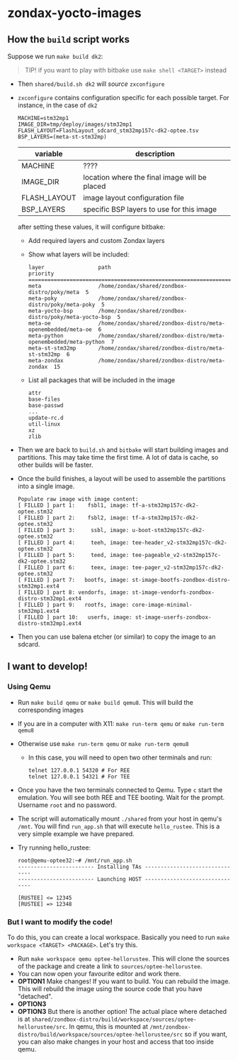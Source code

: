 # zondax-yocto-images

## How the `build` script works

Suppose we run `make build dk2`:

> TIP! if you want to play with bitbake use `make shell <TARGET>` instead

- Then `shared/build.sh dk2` will _source_ `zxconfigure`

- `zxconfigure` contains configuration specific for each possible target.
  For instance, in the case of `dk2`

  ```shell
  MACHINE=stm32mp1
  IMAGE_DIR=tmp/deploy/images/stm32mp1
  FLASH_LAYOUT=FlashLayout_sdcard_stm32mp157c-dk2-optee.tsv
  BSP_LAYERS=(meta-st-stm32mp)
  ```

  | variable     | description                                   |
  | ------------ | --------------------------------------------- |
  | MACHINE      | ????                                          |
  | IMAGE_DIR    | location where the final image will be placed |
  | FLASH_LAYOUT | image layout configuration file               |
  | BSP_LAYERS   | specific BSP layers to use for this image     |

  after setting these values, it will configure bitbake:

  - Add required layers and custom Zondax layers
  - Show what layers will be included:

    ```text
    layer                 path                                      priority
    ==========================================================================
    meta                  /home/zondax/shared/zondbox-distro/poky/meta  5
    meta-poky             /home/zondax/shared/zondbox-distro/poky/meta-poky  5
    meta-yocto-bsp        /home/zondax/shared/zondbox-distro/poky/meta-yocto-bsp  5
    meta-oe               /home/zondax/shared/zondbox-distro/meta-openembedded/meta-oe  6
    meta-python           /home/zondax/shared/zondbox-distro/meta-openembedded/meta-python  7
    meta-st-stm32mp       /home/zondax/shared/zondbox-distro/meta-st-stm32mp  6
    meta-zondax           /home/zondax/shared/zondbox-distro/meta-zondax  15
    ```

  - List all packages that will be included in the image

    ```text
    attr
    base-files
    base-passwd
    ...
    update-rc.d
    util-linux
    xz
    zlib
    ```

- Then we are back to `build.sh` and `bitbake` will start building images and partitions. This may take time the first time. A lot of data is cache, so other builds will be faster.
- Once the build finishes, a layout will be used to assemble the partitions into a single image.

  ```text
  Populate raw image with image content:
  [ FILLED ] part 1:    fsbl1, image: tf-a-stm32mp157c-dk2-optee.stm32
  [ FILLED ] part 2:    fsbl2, image: tf-a-stm32mp157c-dk2-optee.stm32
  [ FILLED ] part 3:     ssbl, image: u-boot-stm32mp157c-dk2-optee.stm32
  [ FILLED ] part 4:     teeh, image: tee-header_v2-stm32mp157c-dk2-optee.stm32
  [ FILLED ] part 5:     teed, image: tee-pageable_v2-stm32mp157c-dk2-optee.stm32
  [ FILLED ] part 6:     teex, image: tee-pager_v2-stm32mp157c-dk2-optee.stm32
  [ FILLED ] part 7:   bootfs, image: st-image-bootfs-zondbox-distro-stm32mp1.ext4
  [ FILLED ] part 8: vendorfs, image: st-image-vendorfs-zondbox-distro-stm32mp1.ext4
  [ FILLED ] part 9:   rootfs, image: core-image-minimal-stm32mp1.ext4
  [ FILLED ] part 10:   userfs, image: st-image-userfs-zondbox-distro-stm32mp1.ext4
  ```

- Then you can use balena etcher (or similar) to copy the image to an sdcard.

## I want to develop!

### Using Qemu

- Run `make build qemu` or `make build qemu8`. This will build the corresponding images
- If you are in a computer with X11: `make run-term qemu` or `make run-term qemu8`
- Otherwise use `make run-term qemu` or `make run-term qemu8`
  - In this case, you will need to open two other terminals and run:

    ```shell
    telnet 127.0.0.1 54320 # For REE
    telnet 127.0.0.1 54321 # For TEE
    ```

- Once you have the two terminals connected to Qemu. Type `c` start the emulation. You will see both REE and TEE booting. Wait for the prompt. Username `root` and no password.
- The script will automatically mount `./shared` from your host in qemu's `/mnt`. You will find `run_app.sh` that will execute `hello_rustee`. This is a very simple example we have prepared.

- Try running hello_rustee:

    ```text
    root@qemu-optee32:~# /mnt/run_app.sh 
    ------------------------ Installing TAs -------------------------------
    ------------------------ Launching HOST -------------------------------

    [RUSTEE] <= 12345
    [RUSTEE] => 12348
    ```

### But I want to modify the code!

To do this, you can create a local workspace. Basically you need to run `make workspace <TARGET> <PACKAGE>`. Let's try this.

- Run `make workspace qemu optee-hellorustee`. This will clone the sources of the package and create a link to `sources/optee-hellorustee`.
- You can now open your favourite editor and work there.
- **OPTION1** Make changes! If you want to build. You can rebuild the image. This will rebuild the image using the source code that you have "detached".
- **OPTION3** 
- **OPTION3** But there is another option! The actual place where detached is at `shared/zondbox-distro/build/workspace/sources/optee-hellorustee/src`. In qemu, this is mounted at `/mnt/zondbox-distro/build/workspace/sources/optee-hellorustee/src` so if you want, you can also make changes in your host and access that too inside qemu.

